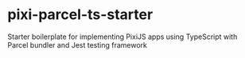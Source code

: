 # pixi-parcel-ts-starter
Starter boilerplate for implementing PixiJS apps using TypeScript with Parcel bundler and Jest testing framework

